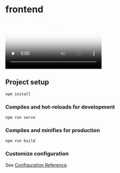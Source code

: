 # frontend

<video id="video" controls="" preload="none" poster="http://media.w3.org/2010/05/sintel/poster.png">
      <source id="mp4" src="./演示.mp4" type="video/mp4">
      <p>Your user agent does not support the HTML5 Video element.</p>
</video>

## Project setup
```
npm install
```

### Compiles and hot-reloads for development
```
npm run serve
```

### Compiles and minifies for production
```
npm run build
```

### Customize configuration
See [Configuration Reference](https://cli.vuejs.org/config/).

